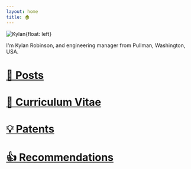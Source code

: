 ```yaml
---
layout: home
title: 🏠
---
```


![Kylan](/img/headshot.jpg"){float: left}

I'm Kylan Robinson, and engineering manager from Pullman, Washington, USA.

# [📃 Posts](posts.md)
# [💼 Curriculum Vitae](cv.md)
# [💡 Patents](patents.md)
# [👍 Recommendations](recommendations.md)